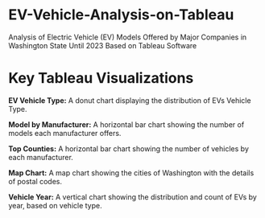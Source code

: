 # EV-Vehicle-Analysis-on-Tableau
Analysis of Electric Vehicle (EV) Models Offered by Major Companies in Washington State Until 2023 Based on Tableau Software
# Key Tableau Visualizations
**EV Vehicle Type:** A donut chart displaying the distribution of EVs Vehicle Type.

**Model by Manufacturer:** A horizontal bar chart showing the number of models each manufacturer offers.

**Top Counties:** A horizontal bar chart showing the number of vehicles by each manufacturer.

**Map Chart:** A map chart showing the cities of Washington with the details of postal codes.

**Vehicle Year:** A vertical chart showing the distribution and count of EVs by year, based on vehicle type.
